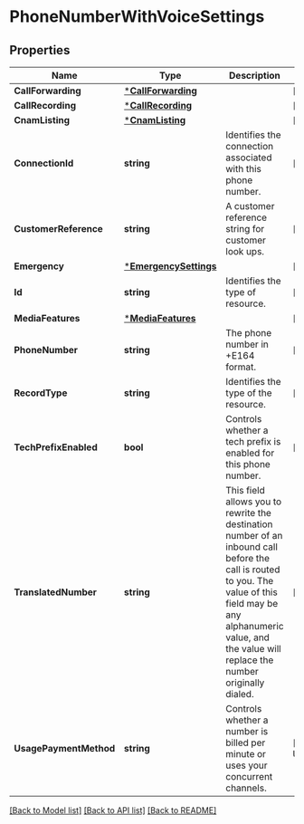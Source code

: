 # PhoneNumberWithVoiceSettings

## Properties
Name | Type | Description | Notes
------------ | ------------- | ------------- | -------------
**CallForwarding** | [***CallForwarding**](CallForwarding.md) |  | [optional] [default to null]
**CallRecording** | [***CallRecording**](CallRecording.md) |  | [optional] [default to null]
**CnamListing** | [***CnamListing**](CnamListing.md) |  | [optional] [default to null]
**ConnectionId** | **string** | Identifies the connection associated with this phone number. | [optional] [default to null]
**CustomerReference** | **string** | A customer reference string for customer look ups. | [optional] [default to null]
**Emergency** | [***EmergencySettings**](EmergencySettings.md) |  | [optional] [default to null]
**Id** | **string** | Identifies the type of resource. | [optional] [default to null]
**MediaFeatures** | [***MediaFeatures**](MediaFeatures.md) |  | [optional] [default to null]
**PhoneNumber** | **string** | The phone number in +E164 format. | [optional] [default to null]
**RecordType** | **string** | Identifies the type of the resource. | [optional] [default to null]
**TechPrefixEnabled** | **bool** | Controls whether a tech prefix is enabled for this phone number. | [optional] [default to false]
**TranslatedNumber** | **string** | This field allows you to rewrite the destination number of an inbound call before the call is routed to you. The value of this field may be any alphanumeric value, and the value will replace the number originally dialed. | [optional] 
**UsagePaymentMethod** | **string** | Controls whether a number is billed per minute or uses your concurrent channels. | [optional] [default to USAGE_PAYMENT_METHOD.PAY_PER_MINUTE]

[[Back to Model list]](../README.md#documentation-for-models) [[Back to API list]](../README.md#documentation-for-api-endpoints) [[Back to README]](../README.md)

